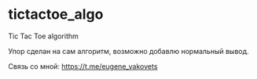 # tictactoe_algo
Tic Tac Toe algorithm

Упор сделан на сам алгоритм, возможно добавлю нормальный вывод.

Связь со мной: https://t.me/eugene_yakovets
